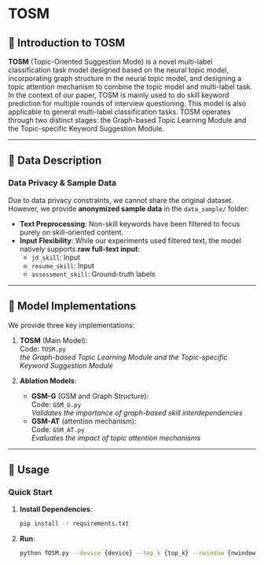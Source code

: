 # TOSM


## 🌟 Introduction to TOSM
**TOSM** (Topic-Oriented Suggestion Mode) is a novel multi-label classification task model designed based on the neural topic model, incorporating graph structure in the neural topic model, and designing a topic attention mechanism to combine the topic model and multi-label task.
In the context of our paper, TOSM is mainly used to do skill keyword prediction for multiple rounds of interview questioning. This model is also applicable to general multi-label classification tasks.
TOSM operates through two distinct stages: the Graph-based Topic Learning Module and the Topic-specific Keyword Suggestion Module.


---

## 📁 Data Description
### Data Privacy & Sample Data
Due to data privacy constraints, we cannot share the original dataset. However, we provide **anonymized sample data** in the `data_sample/` folder:
- **Text Preprocessing**: Non-skill keywords have been filtered to focus purely on skill-oriented content.
- **Input Flexibility**: While our experiments used filtered text, the model natively supports **raw full-text input**:
  - `jd_skill`: Input
  - `resume_skill`: Input
  - `assessment_skill`: Ground-truth labels


---

## 🧩 Model Implementations
We provide three key implementations:
1. **TOSM** (Main Model):  
   Code: `TOSM.py`  
   *the Graph-based Topic Learning Module and the Topic-specific Keyword Suggestion Module*

2. **Ablation Models**:  
   - **GSM-G** (GSM and Graph Structure):  
     Code: `GSM_G.py`  
     *Validates the importance of graph-based skill interdependencies*  
   - **GSM-AT** (attention mechanism):  
     Code: `GSM_AT.py`  
     *Evaluates the impact of topic attention mechanisms*

---

## 🚀 Usage
### Quick Start
1. **Install Dependencies**:
   ```bash
   pip install -r requirements.txt
2. **Run**:
   ```bash
   python TOSM.py --device {device} --top_k {top_k} --nwindow {nwindow} --num_topic {num_topic} --seed {seed}
